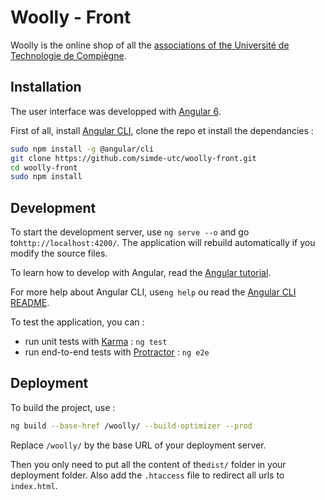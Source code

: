 # Woolly - Front

Woolly is the online shop of all the [associations of the Université de Technologie de Compiègne](https://assos.utc.fr/).

## Installation

The user interface was developped with [Angular 6](https://angular.io/guide/quickstart).



First of all, install [Angular CLI](https://github.com/angular/angular-cli), clone the repo et install the dependancies :


```sh
sudo npm install -g @angular/cli
git clone https://github.com/simde-utc/woolly-front.git
cd woolly-front
sudo npm install
```


## Development

To start the development server, use `ng serve --o` and go to`http://localhost:4200/`. The application will rebuild automatically if you modify the source files.



To learn how to develop with Angular, read the [Angular tutorial](https://angular.io/tutorial).

For more help about Angular CLI, use`ng help` ou read the  [Angular CLI README](https://github.com/angular/angular-cli/blob/master/README.md).



To test the application, you can :

- run unit tests with [Karma](https://karma-runner.github.io) : `ng test`
- run end-to-end tests with [Protractor](http://www.protractortest.org/) : `ng e2e`


## Deployment

To build the project, use :
```sh
ng build --base-href /woolly/ --build-optimizer --prod
```
Replace `/woolly/` by the base URL of your deployment server.

Then you only need to put all the content of the`dist/` folder in your deployment folder. Also add the `.htaccess` file to redirect all urls to `index.html`.

